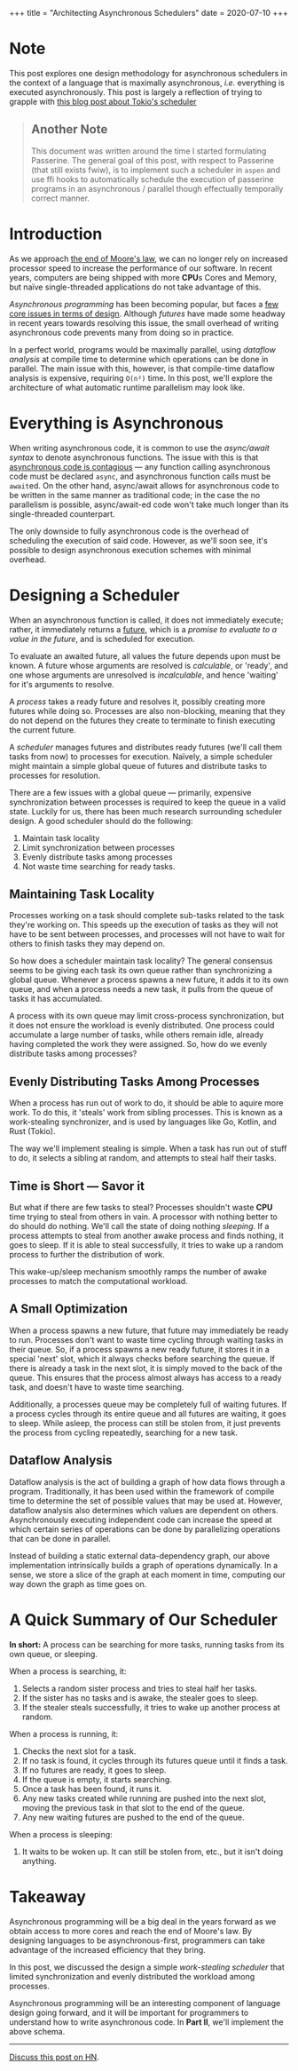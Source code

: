 +++
title = "Architecting Asynchronous Schedulers"
date = 2020-07-10
+++

# Note
This post explores one design methodology for asynchronous schedulers in the context of a language that is maximally asynchronous, *i.e.* everything is executed asynchronously. This post is largely a reflection of trying to grapple with [this blog post about Tokio's scheduler](https://tokio.rs/blog/2019-10-scheduler/)
<!-- more -->
> ## Another Note
> This document was written around the time I started formulating Passerine. The general goal of this post, with respect to Passerine (that still exists fwiw), is to implement such a scheduler in `aspen` and use ffi hooks to automatically schedule the execution of passerine programs in an asynchronous / parallel though effectually temporally correct manner.

# Introduction
As we approach [the end of Moore's law](https://rodneybrooks.com/the-end-of-moores-law/), we can no longer rely on increased processor speed to increase the performance of our software. In recent years, computers are being shipped with more **CPU**s Cores and Memory, but naïve single-threaded applications do not take advantage of this.

*Asynchronous programming* has been becoming popular, but faces a [few core issues in terms of design](http://journal.stuffwithstuff.com/2015/02/01/what-color-is-your-function/). Although *futures* have made some headway in recent years towards resolving this issue, the small overhead of writing asynchronous code prevents many from doing so in practice.

In a perfect world, programs would be maximally parallel, using *dataflow analysis* at compile time to determine which operations can be done in parallel. The main issue with this, however, is that compile-time dataflow analysis is expensive, requiring `O(n²)` time. In this post, we'll explore the architecture of what automatic runtime parallelism may look like.

# Everything is Asynchronous
When writing asynchronous code, it is common to use the *async/await syntax* to denote asynchronous functions. The issue with this is that [asynchronous code is contagious](https://en.wikipedia.org/wiki/Async/await#Benefits_and_criticisms) — any function calling asynchronous code must be declared `async`, and asynchronous function calls must be `await`ed. On the other hand, async/await allows for asynchronous code to be written in the same manner as traditional code; in the case the no parallelism is possible, async/await-ed code won't take much longer than its single-threaded counterpart.

The only downside to fully asynchronous code is the overhead of scheduling the execution of said code. However, as we'll soon see, it's possible to design asynchronous execution schemes with minimal overhead.

# Designing a Scheduler
When an asynchronous function is called, it does not immediately execute; rather, it immediately returns a [future](https://en.wikipedia.org/wiki/Futures_and_promises), which is a *promise to evaluate to a value in the future*, and is scheduled for execution.

To evaluate an awaited future, all values the future depends upon must be known. A future whose arguments are resolved is *calculable*, or 'ready', and one whose arguments are unresolved is *incalculable*, and hence 'waiting' for it's arguments to resolve.

A *process* takes a ready future and resolves it, possibly creating more futures while doing so. Processes are also non-blocking, meaning that they do not depend on the futures they create to terminate to finish executing the current future.

A *scheduler* manages futures and distributes ready futures (we'll call them tasks from now) to processes for execution. Naïvely, a simple scheduler might maintain a simple global queue of futures and distribute tasks to processes for resolution.

There are a few issues with a global queue — primarily, expensive synchronization between processes is required to keep the queue in a valid state. Luckily for us, there has been much research surrounding scheduler design. A good scheduler should do the following:

1. Maintain task locality
2. Limit synchronization between processes
3. Evenly distribute tasks among processes
4. Not waste time searching for ready tasks.

## Maintaining Task Locality
Processes working on a task should complete sub-tasks related to the task they're working on. This speeds up the execution of tasks as they will not have to be sent between processes, and processes will not have to wait for others to finish tasks they may depend on.

So how does a scheduler maintain task locality? The general consensus seems to be giving each task its own queue rather than synchronizing a global queue. Whenever a process spawns a new future, it adds it to its own queue, and when a process needs a new task, it pulls from the queue of tasks it has accumulated.

A process with its own queue may limit cross-process synchronization, but it does not ensure the workload is evenly distributed. One process could accumulate a large number of tasks, while others remain idle, already having completed the work they were assigned. So, how do we evenly distribute tasks among processes?

## Evenly Distributing Tasks Among Processes
When a process has run out of work to do, it should be able to aquire more work. To do this, it 'steals' work from sibling processes. This is known as a work-stealing synchronizer, and is used by languages like Go, Kotlin, and Rust (Tokio).

The way we'll implement stealing is simple. When a task has run out of stuff to do, it selects a sibling at random, and attempts to steal half their tasks.

## Time is Short — Savor it
But what if there are few tasks to steal? Processes shouldn't waste **CPU** time trying to steal from others in vain. A processor with nothing better to do should do nothing. We'll call the state of doing nothing *sleeping*. If a process attempts to steal from another awake process and finds nothing, it goes to sleep. If it is able to steal successfully, it tries to wake up a random process to further the distribution of work.

This wake-up/sleep mechanism smoothly ramps the number of awake processes to match the computational workload.

## A Small Optimization
When a process spawns a new future, that future may immediately be ready to run. Processes don't want to waste time cycling through waiting tasks in their queue. So, if a process spawns a new ready future, it stores it in a special 'next' slot, which it always checks before searching the queue. If there is already a task in the next slot, it is simply moved to the back of the queue. This ensures that the process almost always has access to a ready task, and doesn't have to waste time searching.

Additionally, a processes queue may be completely full of waiting futures. If a process cycles through its entire queue and all futures are waiting, it goes to sleep. While asleep, the process can still be stolen from, it just prevents the process from cycling repeatedly, searching for a new task.

## Dataflow Analysis
Dataflow analysis is the act of building a graph of how data flows through a program. Traditionally, it has been used within the framework of compile time to determine the set of possible values that may be used at. However, dataflow analysis also determines which values are dependent on others. Asynchronously executing independent code can increase the speed at which certain series of operations can be done by parallelizing operations that can be done in parallel.

Instead of building a static external data-dependency graph, our above implementation intrinsically builds a graph of operations dynamically. In a sense, we store a slice of the graph at each moment in time, computing our way down the graph as time goes on.

# A Quick Summary of Our Scheduler
**In short:** A process can be searching for more tasks, running tasks from its own queue, or sleeping.

When a process is searching, it:

1. Selects a random sister process and tries to steal half her tasks.
2. If the sister has no tasks and is awake, the stealer goes to sleep.
3. If the stealer steals successfully, it tries to wake up another process at random.

When a process is running, it:

1. Checks the next slot for a task.
2. If no task is found, it cycles through its futures queue until it finds a task.
3. If no futures are ready, it goes to sleep.
4. If the queue is empty, it starts searching.
5. Once a task has been found, it runs it.
6. Any new tasks created while running are pushed into the next slot, moving the previous task in that slot to the end of the queue.
7. Any new waiting futures are pushed to the end of the queue.

When a process is sleeping:

1. It waits to be woken up. It can still be stolen from, etc., but it isn't doing anything.

# Takeaway
Asynchronous programming will be a big deal in the years forward as we obtain access to more cores and reach the end of Moore's law. By designing languages to be asynchronous-first, programmers can take advantage of the increased efficiency that they bring.

In this post, we discussed the design a simple *work-stealing scheduler* that limited synchronization and evenly distributed the workload among processes.

Asynchronous programming will be an interesting component of language design going forward, and it will be important for programmers to understand how to write asynchronous code. In **Part II**, we'll implement the above schema.

---

[Discuss this post on HN](https://news.ycombinator.com/item?id=24722178).
